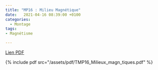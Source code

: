 ```yaml
---
title: "MP16 : Milieu Magnétique"
date:   2021-04-16 08:39:00 +0100
categories:
  - Montage
tags:
- Magnétisme

---
```

[Lien PDF](/assets/pdf/MP16_Milieux_magn_tiques.pdf)

{% include pdf src="/assets/pdf/TMP16_Milieux_magn_tiques.pdf" %}
